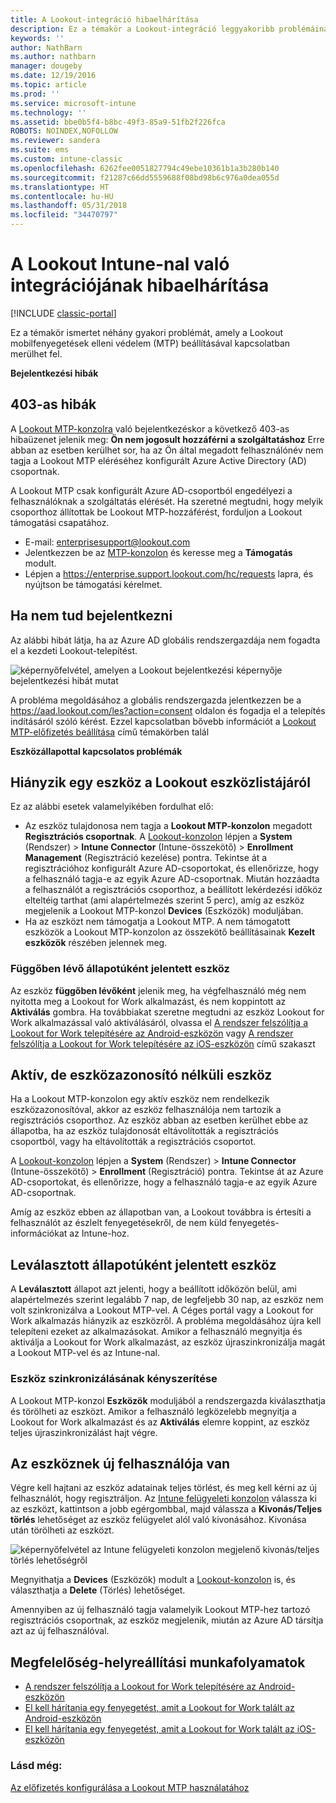 ```yaml
---
title: A Lookout-integráció hibaelhárítása
description: Ez a témakör a Lookout-integráció leggyakoribb problémáinak hibaelhárítását ismerteti
keywords: ''
author: NathBarn
ms.author: nathbarn
manager: dougeby
ms.date: 12/19/2016
ms.topic: article
ms.prod: ''
ms.service: microsoft-intune
ms.technology: ''
ms.assetid: bbe0b5f4-b8bc-49f3-85a9-51fb2f226fca
ROBOTS: NOINDEX,NOFOLLOW
ms.reviewer: sandera
ms.suite: ems
ms.custom: intune-classic
ms.openlocfilehash: 6262fee0051827794c49ebe10361b1a3b280b140
ms.sourcegitcommit: f21287c66dd5559688f08bd98b6c976a0dea055d
ms.translationtype: HT
ms.contentlocale: hu-HU
ms.lasthandoff: 05/31/2018
ms.locfileid: "34470797"
---
```

# <a name="troubleshoot-lookout-integration-with-intune"></a>A Lookout Intune-nal való integrációjának hibaelhárítása

[!INCLUDE [classic-portal](../includes/classic-portal.md)]

Ez a témakör ismertet néhány gyakori problémát, amely a Lookout mobilfenyegetések elleni védelem (MTP) beállításával kapcsolatban merülhet fel.

**Bejelentkezési hibák**

## <a name="403-errors"></a>403-as hibák
A [Lookout MTP-konzolra](https://aad.lookout.com) való bejelentkezéskor a következő 403-as hibaüzenet jelenik meg: **Ön nem jogosult hozzáférni a szolgáltatáshoz** Erre abban az esetben kerülhet sor, ha az Ön által megadott felhasználónév nem tagja a Lookout MTP eléréséhez konfigurált Azure Active Directory (AD) csoportnak.

A Lookout MTP csak konfigurált Azure AD-csoportból engedélyezi a felhasználóknak a szolgáltatás elérését. Ha szeretné megtudni, hogy melyik csoporthoz állítottak be Lookout MTP-hozzáférést, forduljon a Lookout támogatási csapatához.

* E-mail: enterprisesupport@lookout.com
* Jelentkezzen be az [MTP-konzolon](http://aad.lookout.com) és keresse meg a **Támogatás** modult.
* Lépjen a <https://enterprise.support.lookout.com/hc/requests> lapra, és nyújtson be támogatási kérelmet.

## <a name="unable-to-sign-in"></a>Ha nem tud bejelentkezni
Az alábbi hibát látja, ha az Azure AD globális rendszergazdája nem fogadta el a kezdeti Lookout-telepítést.

![képernyőfelvétel, amelyen a Lookout bejelentkezési képernyője bejelentkezési hibát mutat](../media/mtp/lookout-mtp-consent-not-accepted-error.png)

A probléma megoldásához a globális rendszergazda jelentkezzen be a https://aad.lookout.com/les?action=consent oldalon és fogadja el a telepítés indításáról szóló kérést. Ezzel kapcsolatban bővebb információt a [Lookout MTP-előfizetés beállítása](../deploy-use/setup-your-lookout-mtd-subscription.md) című témakörben talál

**Eszközállapottal kapcsolatos problémák**

## <a name="device-missing-from-lookout-device-list"></a>Hiányzik egy eszköz a Lookout eszközlistájáról

Ez az alábbi esetek valamelyikében fordulhat elő:
* Az eszköz tulajdonosa nem tagja a **Lookout MTP-konzolon** megadott **Regisztrációs csoportnak**.  A [Lookout-konzolon](http://aad.lookout.com) lépjen a **System** (Rendszer)  > **Intune Connector** (Intune-összekötő) > **Enrollment Management** (Regisztráció kezelése) pontra.  Tekintse át a regisztrációhoz konfigurált Azure AD-csoportokat, és ellenőrizze, hogy a felhasználó tagja-e az egyik Azure AD-csoportnak.  Miután hozzáadta a felhasználót a regisztrációs csoporthoz, a beállított lekérdezési időköz elteltéig tarthat (ami alapértelmezés szerint 5 perc), amíg az eszköz megjelenik a Lookout MTP-konzol **Devices** (Eszközök) moduljában.
* Ha az eszközt nem támogatja a Lookout MTP.  A nem támogatott eszközök a Lookout MTP-konzolon az összekötő beállításainak **Kezelt eszközök** részében jelennek meg.

### <a name="device-reported-as-pending"></a>**Függőben lévő** állapotúként jelentett eszköz

Az eszköz **függőben lévőként** jelenik meg, ha végfelhasználó még nem nyitotta meg a Lookout for Work alkalmazást, és nem koppintott az **Aktiválás** gombra. Ha továbbiakat szeretne megtudni az eszköz Lookout for Work alkalmazással való aktiválásáról, olvassa el [A rendszer felszólítja a Lookout for Work telepítésére az Android-eszközön](http://docs.microsoft.com/intune-user-help/you-are-prompted-to-install-lookout-for-work-android) vagy [A rendszer felszólítja a Lookout for Work telepítésére az iOS-eszközön](https://docs.microsoft.com/intune-user-help/you-are-prompted-to-install-lookout-for-work-ios) című szakaszt

## <a name="device-whos-active-but-has-no-device-id"></a>Aktív, de eszközazonosító nélküli eszköz
Ha a Lookout MTP-konzolon egy aktív eszköz nem rendelkezik eszközazonosítóval, akkor az eszköz felhasználója nem tartozik a regisztrációs csoporthoz. Az eszköz abban az esetben kerülhet ebbe az állapotba, ha az eszköz tulajdonosát eltávolították a regisztrációs csoportból, vagy ha eltávolították a regisztrációs csoportot.

A [Lookout-konzolon](http://aad.lookout.com) lépjen a **System** (Rendszer)  > **Intune Connector** (Intune-összekötő) > **Enrollment** (Regisztráció) pontra.  Tekintse át az Azure AD-csoportokat, és ellenőrizze, hogy a felhasználó tagja-e az egyik Azure AD-csoportnak.

Amíg az eszköz ebben az állapotban van, a Lookout továbbra is értesíti a felhasználót az észlelt fenyegetésekről, de nem küld fenyegetés-információkat az Intune-hoz.

## <a name="device-reported-as-disconnected"></a>**Leválasztott** állapotúként jelentett eszköz

A **Leválasztott** állapot azt jelenti, hogy a beállított időközön belül, ami alapértelmezés szerint legalább 7 nap, de legfeljebb 30 nap, az eszköz nem volt szinkronizálva a Lookout MTP-vel. A Céges portál vagy a Lookout for Work alkalmazás hiányzik az eszközről. A probléma megoldásához újra kell telepíteni ezeket az alkalmazásokat. Amikor a felhasználó megnyitja és aktiválja a Lookout for Work alkalmazást, az eszköz újraszinkronizálja magát a Lookout MTP-vel és az Intune-nal.

### <a name="forcing-a-device-sync"></a>Eszköz szinkronizálásának kényszerítése
A Lookout MTP-konzol **Eszközök** moduljából a rendszergazda kiválaszthatja és törölheti az eszközt.   Amikor a felhasználó legközelebb megnyitja a Lookout for Work alkalmazást és az **Aktiválás** elemre koppint, az eszköz teljes újraszinkronizálást hajt végre.

## <a name="device-has-a-new-user"></a>Az eszköznek új felhasználója van
Végre kell hajtani az eszköz adatainak teljes törlést, és meg kell kérni az új felhasználót, hogy regisztráljon.  Az [Intune felügyeleti konzolon](https://manage.microsoft.com) válassza ki az eszközt, kattintson a jobb egérgombbal, majd válassza a **Kivonás/Teljes törlés** lehetőséget az eszköz felügyelet alól való kivonásához. Kivonása után törölheti az eszközt.

![képernyőfelvétel az Intune felügyeleti konzolon megjelenő kivonás/teljes törlés lehetőségről](../media/mtp/mtp-retire-device-intune-console.png)

Megnyithatja a **Devices** (Eszközök) modult a [Lookout-konzolon](http://aad.lookout.com) is, és választhatja a **Delete** (Törlés) lehetőséget.

Amennyiben az új felhasználó tagja valamelyik Lookout MTP-hez tartozó regisztrációs csoportnak, az eszköz megjelenik, miután az Azure AD társítja azt az új felhasználóval.

## <a name="compliance-remediation-workflows"></a>Megfelelőség-helyreállítási munkafolyamatok
- [A rendszer felszólítja a Lookout for Work telepítésére az Android-eszközön](http://docs.microsoft.com/intune-user-help/you-are-prompted-to-install-lookout-for-work-android)
- [El kell hárítania egy fenyegetést, amit a Lookout for Work talált az Android-eszközön](http://docs.microsoft.com/intune-user-help/you-need-to-resolve-a-threat-found-by-lookout-for-work-android)
- [El kell hárítania egy fenyegetést, amit a Lookout for Work talált az iOS-eszközön](https://docs.microsoft.com/intune-user-help/you-need-to-resolve-a-threat-found-by-lookout-for-work-ios)


### <a name="see-also"></a>Lásd még:
[Az előfizetés konfigurálása a Lookout MTP használatához](/intune-classic/deploy-use/set-up-your-subscription-with-lookout-mtp)
